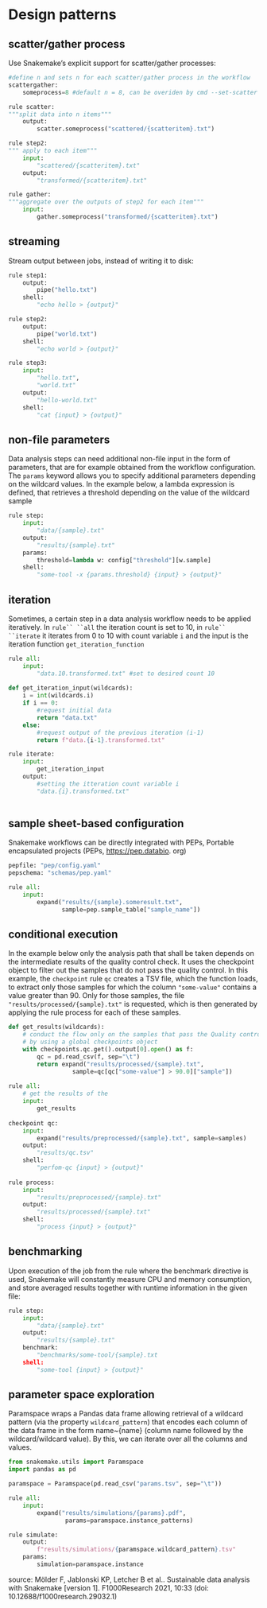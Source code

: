 # Design patterns

## scatter/gather process

Use Snakemake’s explicit support for scatter/gather processes:

```python
#define n and sets n for each scatter/gather process in the workflow
scattergather: 
    someprocess=8 #default n = 8, can be overiden by cmd --set-scatter someprocess=16

rule scatter: 
"""split data into n items"""
    output:
        scatter.someprocess("scattered/{scatteritem}.txt")

rule step2: 
""" apply to each item"""
    input:
        "scattered/{scatteritem}.txt" 
    output:
        "transformed/{scatteritem}.txt"

rule gather: 
"""aggregate over the outputs of step2 for each item"""
    input:
        gather.someprocess("transformed/{scatteritem}.txt")
```



## streaming

Stream output between jobs, instead of writing it to disk:

```python
rule step1:
    output: 
        pipe("hello.txt")
    shell:
        "echo hello > {output}"

rule step2: 
    output:
        pipe("world.txt") 
    shell:
        "echo world > {output}"

rule step3: 
    input:
        "hello.txt",
        "world.txt" 
    output:
        "hello-world.txt" 
    shell:
        "cat {input} > {output}"
```

## non-file parameters

Data analysis steps can need additional non-file input in the form of parameters, that are for example obtained from the workflow configuration. The `params` keyword allows you to specify additional parameters depending on the wildcard values. In the example below, a lambda expression is defined, that retrieves a threshold depending on the value of the wildcard sample

```python
rule step: 
    input:
        "data/{sample}.txt" 
    output:
        "results/{sample}.txt" 
    params:
        threshold=lambda w: config["threshold"][w.sample] 
    shell:
        "some-tool -x {params.threshold} {input} > {output}"
```



## iteration

Sometimes, a certain step in a data analysis workflow needs to be applied iteratively. In `rule`` ``all` the iteration count is set to 10, in `rule`` ``iterate` it iterates from 0 to 10 with count variable `i` and the input is the iteration function `get_iteration_function`

```python
rule all: 
    input:
        "data.10.transformed.txt" #set to desired count 10
        
def get_iteration_input(wildcards):
    i = int(wildcards.i)
    if i == 0:
        #request initial data
        return "data.txt" 
    else:
        #request output of the previous iteration (i-1)
        return f"data.{i-1}.transformed.txt"

rule iterate: 
    input:
        get_iteration_input 
    output:
        #setting the itteration count variable i
        "data.{i}.transformed.txt" 
    
```

## sample sheet-based configuration

Snakemake workflows can be directly integrated with PEPs, Portable encapsulated projects (PEPs, https://pep.databio. org)

```python
pepfile: "pep/config.yaml" 
pepschema: "schemas/pep.yaml"

rule all: 
    input:
        expand("results/{sample}.someresult.txt", 
               sample=pep.sample_table["sample_name"])
```

## conditional execution

In the example below only the analysis path that shall be taken depends on the intermediate results of the quality control check. It uses the checkpoint object to filter out the samples that do not pass the quality control. In this example, the `checkpoint` rule `qc` creates a TSV file, which the function loads, to extract only those samples for which the column `"some-value"` contains a value greater than 90. Only for those samples, the file `"results/processed/{sample}.txt"` is requested, which is then generated by applying the rule process for each of these samples.

```python
def get_results(wildcards):
    # conduct the flow only on the samples that pass the Quality control (QC) 
    # by using a global checkpoints object 
    with checkpoints.qc.get().output[0].open() as f: 
        qc = pd.read_csv(f, sep="\t")
        return expand("results/processed/{sample}.txt", 
                  sample=qc[qc["some-value"] > 90.0]["sample"])
 
rule all: 
    # get the results of the 
    input:
        get_results
        
checkpoint qc: 
    input:
        expand("results/preprocessed/{sample}.txt", sample=samples) 
    output:
        "results/qc.tsv" 
    shell:
        "perfom-qc {input} > {output}"
        
rule process: 
    input:
        "results/preprocessed/{sample}.txt" 
    output:
        "results/processed/{sample}.txt" 
    shell:
        "process {input} > {output}"
```

## benchmarking

Upon execution of the job from the rule where the benchmark directive is used, Snakemake will constantly measure CPU and memory consumption, and store averaged results together with runtime information in the given file:

```python
rule step:
    input:
        "data/{sample}.txt"
    output:
        "results/{sample}.txt"
    benchmark:
        "benchmarks/some-tool/{sample}.txt  
    shell:
        "some-tool {input} > {output}"
```

## parameter space exploration

Paramspace wraps a Pandas data frame allowing retrieval of a wildcard pattern (via the property `wildcard_pattern`) that encodes each column of the data frame in the form name\~{name} (column name followed by the wildcard/wildcard value). By this, we can iterate over all the columns and values.&#x20;

```python
from snakemake.utils import Paramspace
import pandas as pd

paramspace = Paramspace(pd.read_csv("params.tsv", sep="\t")) 

rule all:
    input:
        expand("results/simulations/{params}.pdf",
                params=paramspace.instance_patterns)

rule simulate:
    output:
        f"results/simulations/{paramspace.wildcard_pattern}.tsv" 
    params:
        simulation=paramspace.instance
```

source: Mölder F, Jablonski KP, Letcher B et al.. Sustainable data analysis with Snakemake \[version 1]. F1000Research 2021, 10:33 (doi: 10.12688/f1000research.29032.1)
